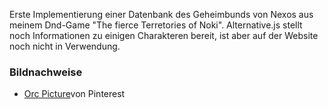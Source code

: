 Erste Implementierung einer Datenbank des Geheimbunds von Nexos aus meinem Dnd-Game "The fierce Terretories of Noki". 
Alternative.js stellt noch Informationen zu einigen Charakteren bereit, ist aber auf der Website noch nicht in Verwendung.

### Bildnachweise
- [Orc Picture](https://i.pinimg.com/736x/e6/83/01/e683019022396d2180be81cc55ec2a40.jpg)von Pinterest
